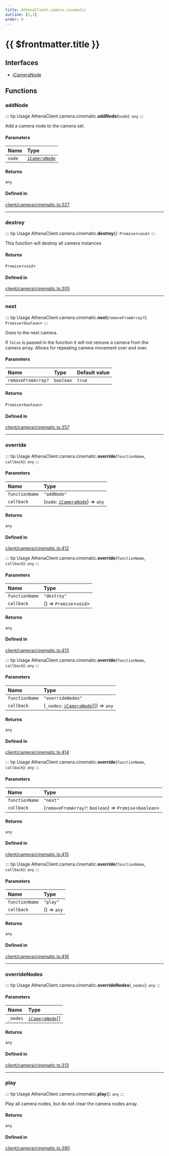 ```yaml
---
title: AthenaClient.camera.cinematic
outline: [1,3]
order: 0
---
```


# {{ $frontmatter.title }}


## Interfaces

- [iCameraNode](../interfaces/client_camera_cinematic_iCameraNode.md)

## Functions

### addNode

::: tip Usage
AthenaClient.camera.cinematic.**addNode**(`node`): `any`
:::

Add a camera node to the camera set.

#### Parameters

| Name | Type |
| :------ | :------ |
| `node` | [`iCameraNode`](../interfaces/client_camera_cinematic_iCameraNode.md) |

#### Returns

`any`

#### Defined in

[client/camera/cinematic.ts:327](https://github.com/Stuyk/altv-athena/blob/8e03099/src/core/client/camera/cinematic.ts#L327)

___

### destroy

::: tip Usage
AthenaClient.camera.cinematic.**destroy**(): `Promise`<`void`\>
:::

This function will destroy all camera instances

#### Returns

`Promise`<`void`\>

#### Defined in

[client/camera/cinematic.ts:305](https://github.com/Stuyk/altv-athena/blob/8e03099/src/core/client/camera/cinematic.ts#L305)

___

### next

::: tip Usage
AthenaClient.camera.cinematic.**next**(`removeFromArray?`): `Promise`<`boolean`\>
:::

Goes to the next camera.

If `false` is passed in the function it will not remove a camera
from the camera array. Allows for repeating camera movement over and over.

#### Parameters

| Name | Type | Default value |
| :------ | :------ | :------ |
| `removeFromArray?` | `boolean` | `true` |

#### Returns

`Promise`<`boolean`\>

#### Defined in

[client/camera/cinematic.ts:357](https://github.com/Stuyk/altv-athena/blob/8e03099/src/core/client/camera/cinematic.ts#L357)

___

### override

::: tip Usage
AthenaClient.camera.cinematic.**override**(`functionName`, `callback`): `any`
:::

#### Parameters

| Name | Type |
| :------ | :------ |
| `functionName` | ``"addNode"`` |
| `callback` | (`node`: [`iCameraNode`](../interfaces/client_camera_cinematic_iCameraNode.md)) => `any` |

#### Returns

`any`

#### Defined in

[client/camera/cinematic.ts:412](https://github.com/Stuyk/altv-athena/blob/8e03099/src/core/client/camera/cinematic.ts#L412)

::: tip Usage
AthenaClient.camera.cinematic.**override**(`functionName`, `callback`): `any`
:::

#### Parameters

| Name | Type |
| :------ | :------ |
| `functionName` | ``"destroy"`` |
| `callback` | () => `Promise`<`void`\> |

#### Returns

`any`

#### Defined in

[client/camera/cinematic.ts:413](https://github.com/Stuyk/altv-athena/blob/8e03099/src/core/client/camera/cinematic.ts#L413)

::: tip Usage
AthenaClient.camera.cinematic.**override**(`functionName`, `callback`): `any`
:::

#### Parameters

| Name | Type |
| :------ | :------ |
| `functionName` | ``"overrideNodes"`` |
| `callback` | (`_nodes`: [`iCameraNode`](../interfaces/client_camera_cinematic_iCameraNode.md)[]) => `any` |

#### Returns

`any`

#### Defined in

[client/camera/cinematic.ts:414](https://github.com/Stuyk/altv-athena/blob/8e03099/src/core/client/camera/cinematic.ts#L414)

::: tip Usage
AthenaClient.camera.cinematic.**override**(`functionName`, `callback`): `any`
:::

#### Parameters

| Name | Type |
| :------ | :------ |
| `functionName` | ``"next"`` |
| `callback` | (`removeFromArray?`: `boolean`) => `Promise`<`boolean`\> |

#### Returns

`any`

#### Defined in

[client/camera/cinematic.ts:415](https://github.com/Stuyk/altv-athena/blob/8e03099/src/core/client/camera/cinematic.ts#L415)

::: tip Usage
AthenaClient.camera.cinematic.**override**(`functionName`, `callback`): `any`
:::

#### Parameters

| Name | Type |
| :------ | :------ |
| `functionName` | ``"play"`` |
| `callback` | () => `any` |

#### Returns

`any`

#### Defined in

[client/camera/cinematic.ts:416](https://github.com/Stuyk/altv-athena/blob/8e03099/src/core/client/camera/cinematic.ts#L416)

___

### overrideNodes

::: tip Usage
AthenaClient.camera.cinematic.**overrideNodes**(`_nodes`): `any`
:::

#### Parameters

| Name | Type |
| :------ | :------ |
| `_nodes` | [`iCameraNode`](../interfaces/client_camera_cinematic_iCameraNode.md)[] |

#### Returns

`any`

#### Defined in

[client/camera/cinematic.ts:313](https://github.com/Stuyk/altv-athena/blob/8e03099/src/core/client/camera/cinematic.ts#L313)

___

### play

::: tip Usage
AthenaClient.camera.cinematic.**play**(): `any`
:::

Play all camera nodes, but do not clear the camera nodes array.

#### Returns

`any`

#### Defined in

[client/camera/cinematic.ts:390](https://github.com/Stuyk/altv-athena/blob/8e03099/src/core/client/camera/cinematic.ts#L390)
